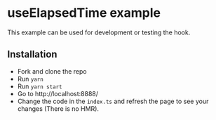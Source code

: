 # useElapsedTime example

This example can be used for development or testing the hook.

## Installation

- Fork and clone the repo
- Run `yarn`
- Run `yarn start`
- Go to http://localhost:8888/
- Change the code in the `index.ts` and refresh the page to see your changes (There is no HMR).
